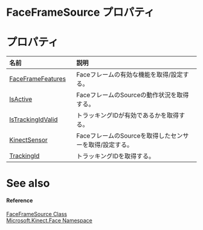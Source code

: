 FaceFrameSource プロパティ  
==========================  

<span id="publicpropertiesSection"></span>

プロパティ
==========  

<table>
<colgroup>
<col width="30%" />
<col width="60%" />
</colgroup>
<thead>
<tr class="header">
<th align="left">名前</th>
<th align="left">説明</th>
</tr>
</thead>
<tbody>
<tr class="odd">
<td align="left"><a href="FaceFrameSource_Class/Properties/FaceFrameFeatures_Property.md">FaceFrameFeatures</a></td>
<td align="left">Faceフレームの有効な機能を取得/設定する。</td>
</tr>
<tr class="even">
<td align="left"><a href="FaceFrameSource_Class/Properties/IsActive_Property.md">IsActive</a></td>
<td align="left">FaceフレームのSourceの動作状況を取得する。</td>
</tr>
<tr class="odd">
<td align="left"><a href="FaceFrameSource_Class/Properties/IsTrackingIdValid_Property.md">IsTrackingIdValid</a></td>
<td align="left">トラッキングIDが有効であるかを取得する。</td>
</tr>
<tr class="even">
<td align="left"><a href="FaceFrameSource_Class/Properties/KinectSensor_Property.md">KinectSensor</a></td>
<td align="left">FaceフレームのSourceを取得したセンサーを取得/設定する。</td>
</tr>
<tr class="odd">
<td align="left"><a href="FaceFrameSource_Class/Properties/TrackingId_Property.md">TrackingId</a></td>
<td align="left">トラッキングIDを取得する。</td>
</tr>
</tbody>
</table>


<span id="ID4EI"></span>

See also  
========  

<span id="ID4EK"></span>
#### Reference  

[FaceFrameSource Class](../FaceFrameSource_Class.md)  
 [Microsoft.Kinect.Face Namespace](../../Kinect.Face.md)  



<!--Please do not edit the data in the comment block below.-->
<!--
TOCTitle : FaceFrameSource Properties
RLTitle : FaceFrameSource Properties
KeywordK : FaceFrameSource class, properties
KeywordA : Properties.T:Microsoft.Kinect.Face.FaceFrameSource
AssetID : Properties.T:Microsoft.Kinect.Face.FaceFrameSource
Locale : en-us
CommunityContent : 1
TargetOS : Windows
TopicType : kbSyntax
DocSet : K4Wv2
ProjType : K4Wv2Proj
Technology : Kinect for Windows
Product : Kinect for Windows SDK v2
productversion : 20
-->
